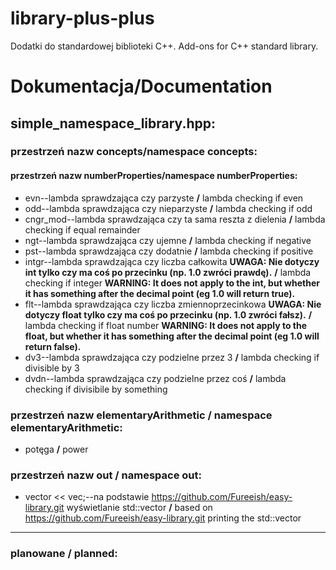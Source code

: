 # library-plus-plus
Dodatki do standardowej biblioteki C++. Add-ons for C++ standard library.

# Dokumentacja/Documentation
## simple_namespace_library.hpp:
### przestrzeń nazw concepts/namespace concepts:
#### przestrzeń nazw numberProperties/namespace numberProperties:
- evn--lambda sprawdzająca czy parzyste __/__ lambda checking if even
- odd--lambda sprawdzająca czy nieparzyste __/__ lambda checking if odd
- cngr_mod--lambda sprawdzająca czy ta sama reszta z dielenia __/__ lambda checking if equal remainder
- ngt--lambda sprawdzająca czy ujemne __/__ lambda checking if negative
- pst--lambda sprawdzająca czy dodatnie __/__ lambda checking if positive
- intgr--lambda sprawdzająca czy liczba całkowita **UWAGA: Nie dotyczy int tylko czy ma coś po przecinku (np. 1.0 zwróci prawdę).** __/__ lambda checking if integer **WARNING: It does not apply to the int, but whether it has something after the decimal point (eg 1.0 will return true).**
- flt--lambda sprawdzająca czy liczba zmiennoprzecinkowa **UWAGA: Nie dotyczy float tylko czy ma coś po przecinku (np. 1.0 zwróci fałsz).** __/__ lambda checking if float number **WARNING: It does not apply to the float, but whether it has something after the decimal point (eg 1.0 will return false).**
- dv3--lambda sprawdzająca czy podzielne przez 3 __/__ lambda checking if divisible by 3
- dvdn--lambda sprawdzająca czy podzielne przez coś __/__ lambda checking if divisibile by something

### przestrzeń nazw elementaryArithmetic __/__ namespace elementaryArithmetic:
- potęga __/__ power


### przestrzeń nazw out __/__ namespace out:
- vector << vec;--na podstawie https://github.com/Fureeish/easy-library.git wyświetlanie std::vector __/__ based on https://github.com/Fureeish/easy-library.git printing the std::vector
--------
### planowane __/__ planned:
